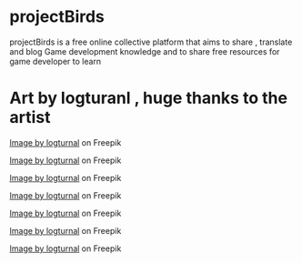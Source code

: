 # projectBirds

projectBirds is a free online collective platform that aims to share , translate and blog Game development knowledge and to share free resources for game developer to learn

# Art by logturanl , huge thanks to the artist

<a href="https://www.freepik.com/free-vector/grass-gradient-illustration-flat-design_35668294.htm#&position=4&from_view=author&uuid=4eb20043-2f96-4cf8-9cbb-7f1aa27f2886">Image by logturnal</a> on Freepik

<a href="https://www.freepik.com/free-vector/gradient-background-green-modern-designs_33778094.htm#&position=16&from_view=author&uuid=37243b85-903e-49c4-81b1-8c29a9ee996f">Image by logturnal</a> on Freepik

<a href="https://www.freepik.com/free-vector/background-gradient-design-wave-green-modern-abstract_73604022.htm#&position=12&from_view=author&uuid=db882285-5570-4274-9a29-217cbbf23ec9">Image by logturnal</a> on Freepik

<a href="https://www.freepik.com/free-vector/gradient-background-green-modern_33778122.htm#&position=32&from_view=author&uuid=845a0fba-f16f-4c22-b7ba-17d61a6bff34">Image by logturnal</a> on Freepik

<a href="https://www.freepik.com/free-vector/wave-gradient-background-colorful-vector-illustration_30751429.htm#from_view=detail_author">Image by logturnal</a> on Freepik

<a href="https://www.freepik.com/free-vector/gradient-bird-leaf-logo-design-illustration_35188182.htm#query=bird%20logo&position=32&from_view=search&track=ais&uuid=743d4d2e-2f27-415e-b88c-52d4218d90e9">Image by logturnal</a> on Freepik

<a href="https://www.freepik.com/free-vector/gradient-green-color-background_31530349.htm">Image by logturnal</a> on Freepik
